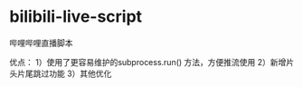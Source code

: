 # bilibili-live-script
哔哩哔哩直播脚本

优点：
    1）使用了更容易维护的subprocess.run() 方法，方便推流使用
    2）新增片头片尾跳过功能
    3）其他优化

